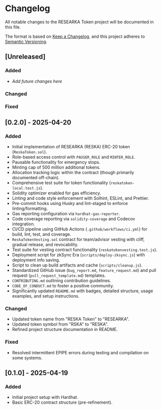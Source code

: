 # Changelog

All notable changes to the RESEARKA Token project will be documented in this file.

The format is based on [Keep a Changelog](https://keepachangelog.com/en/1.0.0/),
and this project adheres to [Semantic Versioning](https://semver.org/spec/v2.0.0.html).

## [Unreleased]

### Added

- _Add future changes here_

### Changed

### Fixed

## [0.2.0] - 2025-04-20

### Added

- Initial implementation of RESEARKA (RESKA) ERC-20 token (`ReskaToken.sol`).
- Role-based access control with `PAUSER_ROLE` and `MINTER_ROLE`.
- Pausable functionality for emergency stops.
- Minting cap of 500 million additional tokens.
- Allocation tracking logic within the contract (though primarily documented off-chain).
- Comprehensive test suite for token functionality (`reskatoken-local.test.js`).
- Solidity optimizer enabled for gas efficiency.
- Linting and code style enforcement with Solhint, ESLint, and Prettier.
- Pre-commit hooks using Husky and lint-staged to enforce linting/formatting.
- Gas reporting configuration via `hardhat-gas-reporter`.
- Code coverage reporting via `solidity-coverage` and Codecov integration.
- CI/CD pipeline using GitHub Actions (`.github/workflows/ci.yml`) for build, lint, test, and coverage.
- `ReskaTokenVesting.sol` contract for team/advisor vesting with cliff, gradual release, and revocability.
- Test suite for vesting contract functionality (`reskatokenvesting.test.js`).
- Deployment script for zkSync Era (`scripts/deploy-zksync.js`) with deployment info saving.
- Script to clean up build artifacts and cache (`scripts/cleanup.js`).
- Standardized GitHub issue (`bug_report.md`, `feature_request.md`) and pull request (`pull_request_template.md`) templates.
- `CONTRIBUTING.md` outlining contribution guidelines.
- `CODE_OF_CONDUCT.md` to foster a positive community.
- Significantly updated `README.md` with badges, detailed structure, usage examples, and setup instructions.

### Changed

- Updated token name from "RESKA Token" to "RESEARKA".
- Updated token symbol from "RSKA" to "RESKA".
- Refined project structure documentation in README.

### Fixed

- Resolved intermittent EPIPE errors during testing and compilation on some systems.

## [0.1.0] - 2025-04-19

### Added

- Initial project setup with Hardhat.
- Basic ERC-20 contract structure (pre-refinement).
